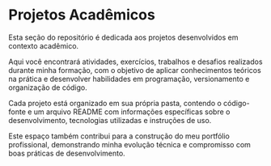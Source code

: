 # Projetos Acadêmicos

Esta seção do repositório é dedicada aos projetos desenvolvidos em contexto acadêmico.

Aqui você encontrará atividades, exercícios, trabalhos e desafios realizados durante minha formação, com o objetivo de aplicar conhecimentos teóricos na prática e desenvolver habilidades em programação, versionamento e organização de código.

Cada projeto está organizado em sua própria pasta, contendo o código-fonte e um arquivo README com informações específicas sobre o desenvolvimento, tecnologias utilizadas e instruções de uso.

Este espaço também contribui para a construção do meu portfólio profissional, demonstrando minha evolução técnica e compromisso com boas práticas de desenvolvimento.
